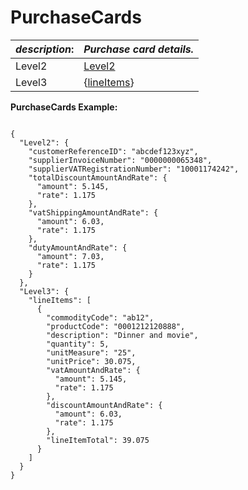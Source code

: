 
# PurchaseCards

| *description*:   | *Purchase card details.*|
|----|----|
| Level2 | [Level2](?path=docs/schemas-md/Level2.md)| 
| Level3 | {[lineItems](?path=docs/schemas-md/LineItems.md)}| 


**PurchaseCards Example:**

```{r}

{
  "Level2": {
    "customerReferenceID": "abcdef123xyz",
    "supplierInvoiceNumber": "0000000065348",
    "supplierVATRegistrationNumber": "10001174242",
    "totalDiscountAmountAndRate": {
      "amount": 5.145,
      "rate": 1.175
    },
    "vatShippingAmountAndRate": {
      "amount": 6.03,
      "rate": 1.175
    },
    "dutyAmountAndRate": {
      "amount": 7.03,
      "rate": 1.175
    }
  },
  "Level3": {
    "lineItems": [
      {
        "commodityCode": "ab12",
        "productCode": "0001212120888",
        "description": "Dinner and movie",
        "quantity": 5,
        "unitMeasure": "25",
        "unitPrice": 30.075,
        "vatAmountAndRate": {
          "amount": 5.145,
          "rate": 1.175
        },
        "discountAmountAndRate": {
          "amount": 6.03,
          "rate": 1.175
        },
        "lineItemTotal": 39.075
      }
    ]
  }
}
```





